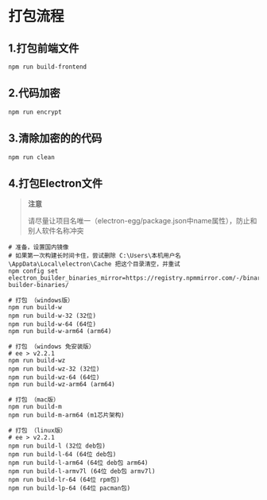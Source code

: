 # 打包流程

## 1.打包前端文件

```shell
npm run build-frontend
```



## 2.代码加密

```shell
npm run encrypt
```



## 3.清除加密的的代码

```shell
npm run clean
```



## 4.打包Electron文件

> **注意**
>
> 请尽量让项目名唯一（electron-egg/package.json中name属性），防止和别人软件名称冲突

```shell
# 准备，设置国内镜像
# 如果第一次构建长时间卡住，尝试删除 C:\Users\本机用户名\AppData\Local\electron\Cache 把这个目录清空，并重试
npm config set electron_builder_binaries_mirror=https://registry.npmmirror.com/-/binary/electron-builder-binaries/

# 打包 （windows版）
npm run build-w
npm run build-w-32 (32位)
npm run build-w-64 (64位)
npm run build-w-arm64 (arm64)

# 打包 （windows 免安装版）
# ee > v2.2.1
npm run build-wz
npm run build-wz-32 (32位)
npm run build-wz-64 (64位)
npm run build-wz-arm64 (arm64)

# 打包 （mac版）
npm run build-m
npm run build-m-arm64 (m1芯片架构)

# 打包 （linux版）
# ee > v2.2.1
npm run build-l (32位 deb包)
npm run build-l-64 (64位 deb包)
npm run build-l-arm64 (64位 deb包 arm64)
npm run build-l-armv7l (64位 deb包 armv7l)
npm run build-lr-64 (64位 rpm包)
npm run build-lp-64 (64位 pacman包)
```

